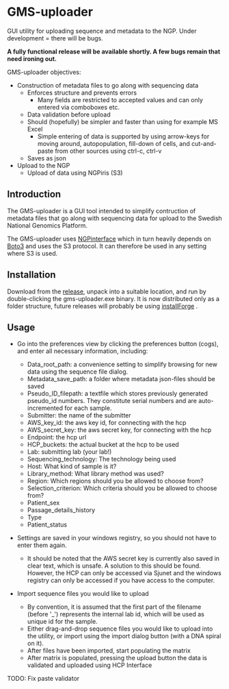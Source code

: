 # GMS-uploader
GUI utility for uploading sequence and metadata to the NGP. Under development = there will be bugs.


**A fully functional release will be available shortly. A few bugs remain that need ironing out.**

GMS-uploader objectives:
* Construction of metadata files to go along with sequencing data
  * Enforces structure and prevents errors
    * Many fields are restricted to accepted values and can only entered via comboboxes etc.
  * Data validation before upload
  * Should (hopefully) be simpler and faster than using for example MS Excel
    * Simple entering of data is supported by using arrow-keys for moving around, autopopulation, fill-down of cells, and cut-and-paste from other sources using ctrl-c, ctrl-v 
  * Saves as json
* Upload to the NGP
  * Upload of data using NGPiris (S3)

## Introduction

The GMS-uploader is a GUI tool intended to simplify contruction of metadata files that go along with sequencing data for upload to the Swedish National Genomics Platform.

The GMS-uploader uses [NGPinterface](https://github.com/genomic-medicine-sweden/NGPIris) which in turn heavily depends on [Boto3](https://boto3.amazonaws.com/v1/documentation/api/latest/reference/services/s3.html) and uses the S3 protocol. It can therefore be used in any setting where S3 is used.   

## Installation

Download from the [release](https://github.com/genomic-medicine-sweden/GMS-uploader/releases), unpack into a suitable location, and run by double-clicking the gms-uploader.exe binary. It is now distributed only as a folder structure, future releases will probably be using [installForge](https://installforge.net/) .

## Usage

* Go into the preferences view by clicking the preferences button (cogs), and enter all necessary information, including:
  * Data_root_path: a convenience setting to simplify browsing for new data using the sequence file dialog.
  * Metadata_save_path: a folder where metadata json-files should be saved
  * Pseudo_ID_filepath: a textfile which stores previously generated pseudo_id numbers. They constitute serial numbers and are auto-incremented for each sample.
  * Submitter: the name of the submitter
  * AWS_key_id: the aws key id, for connecting with the hcp
  * AWS_secret_key: the aws secret key, for connecting with the hcp
  * Endpoint: the hcp url
  * HCP_buckets: the actual bucket at the hcp to be used
  * Lab: submitting lab (your lab!)
  * Sequencing_technology: The technology being used
  * Host: What kind of sample is it?
  * Library_method: What library method was used?
  * Region: Which regions should you be allowed to choose from?
  * Selection_criterion: Which criteria should you be allowed to choose from?
  * Patient_sex
  * Passage_details_history 
  * Type
  * Patient_status

* Settings are saved in your windows registry, so you should not have to enter them again.
  * It should be noted that the AWS secret key is currently also saved in clear text, which is unsafe. A solution to this should be found. However, the HCP can only be accessed via Sjunet and the windows registry can only be accessed if you have access to the computer.   

* Import sequence files you would like to upload
  * By convention, it is assumed that the first part of the filename (before '_') represents the internal lab id, which will be used as unique id for the sample.
  * Either drag-and-drop sequence files you would like to upload into the utility, or import using the import dialog button (with a DNA spiral on it).
  * After files have been imported, start populating the matrix
  * After matrix is populated, pressing the upload button the data is validated and uploaded using HCP Interface


TODO:
Fix paste validator
